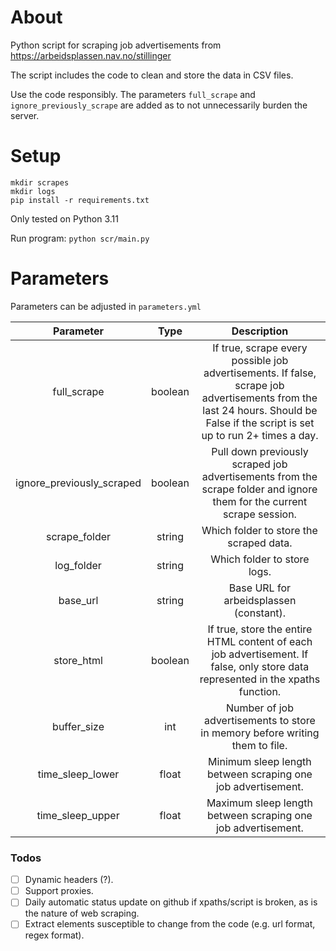 # About
Python script for scraping job advertisements from https://arbeidsplassen.nav.no/stillinger

The script includes the code to clean and store the data in CSV files.


Use the code responsibly. The parameters `full_scrape` and `ignore_previously_scrape` are added as to not unnecessarily burden the server. 
# Setup
`mkdir scrapes`\
`mkdir logs`\
`pip install -r requirements.txt`

Only tested on Python 3.11

Run program: `python scr/main.py`

# Parameters
Parameters can be adjusted in `parameters.yml`

| Parameter | Type | Description |
| :---:   | :---: | :---: |
| full_scrape | boolean | If true, scrape every possible job advertisements. If false, scrape job advertisements from the last 24 hours. Should be False if the script is set up to run 2+ times a day. |
| ignore_previously_scraped | boolean | Pull down previously scraped job advertisements from the scrape folder and ignore them for the current scrape session. |
| scrape_folder | string | Which folder to store the scraped data. |
| log_folder | string | Which folder to store logs. |
| base_url | string | Base URL for arbeidsplassen (constant). |
| store_html | boolean | If true, store the entire HTML content of each job advertisement. If false, only store data represented in the xpaths function. |
| buffer_size | int | Number of job advertisements to store in memory before writing them to file. |
| time_sleep_lower | float | Minimum sleep length between scraping one job advertisement. |
| time_sleep_upper | float | Maximum sleep length between scraping one job advertisement. |


### Todos
- [ ] Dynamic headers (?).
- [ ] Support proxies.
- [ ] Daily automatic status update on github if xpaths/script is broken, as is the nature of web scraping.
- [ ] Extract elements susceptible to change from the code (e.g. url format, regex format).